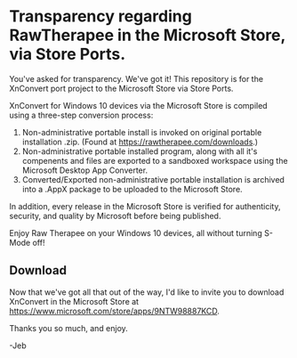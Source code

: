 # Transparency regarding RawTherapee in the Microsoft Store, via Store Ports.
You've asked for transparency. We've got it! This repository is for the XnConvert port project to the Microsoft Store via Store Ports. 

XnConvert for Windows 10 devices via the Microsoft Store is compiled using a three-step conversion process:
  1. Non-administrative portable install is invoked on original portable installation .zip. (Found at https://rawtherapee.com/downloads.)
  2. Non-administrative portable installed program, along with all it's compenents and files are exported to a sandboxed workspace using the Microsoft Desktop App Converter.
  3. Converted/Exported non-administrative portable installation is archived into a .AppX package to be uploaded to the Microsoft Store.
  
In addition, every release in the Microsoft Store is verified for authenticity, security, and quality by Microsoft before being published.

Enjoy Raw Therapee on your Windows 10 devices, all without turning S-Mode off!

##  Download
Now that we've got all that out of the way, I'd like to invite you to download XnConvert in the Microsoft Store at https://www.microsoft.com/store/apps/9NTW98887KCD.

Thanks you so much, and enjoy.

-Jeb
